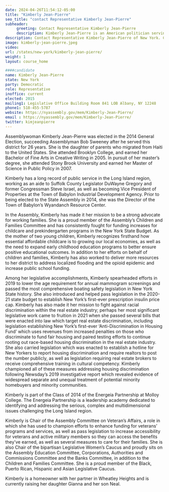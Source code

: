 ```yaml
---
date: 2024-04-26T11:54:12-05:00
title: "Kimberly Jean-Pierre"
seo_title: "contact Representative Kimberly Jean-Pierre"
subheader:
     greeting: Contact Representative Kimberly Jean-Pierre
     description: Kimberly Jean-Pierre is an American politician serving as a member of the New York Assembly for the 11th district, which includes portions of the town of Babylon in Suffolk County. A Democrat, she was first elected in 2014 and announced she would not seek reelection in 2024.
description: Contact Representative Kimberly Jean-Pierre of New York. Contact information for Kimberly Jean-Pierre includes email address, phone number, and mailing address.
image: kimberly-jean-pierre.jpeg
video:
url: /states/new-york/kimberly-jean-pierre/
weight: 1
layout: course_home

####candidate
name: Kimberly Jean-Pierre
state: New York
party: Democratic
role: Representative
inoffice: current
elected: 2015
mailing1: Legislative Office Building Room 841 LOB Albany, NY 12248
phone1: 518-455-5787
website: https://nyassembly.gov/mem/Kimberly-Jean-Pierre/
email : https://nyassembly.gov/mem/Kimberly-Jean-Pierre/
twitter: kimjeanpierre
---
```


Assemblywoman Kimberly Jean-Pierre was elected in the 2014 General Election, succeeding Assemblyman Bob Sweeney after he served this district for 26 years. She is the daughter of parents who migrated from Haiti to the United States. She attended Brooklyn College, and earned her Bachelor of Fine Arts in Creative Writing in 2005. In pursuit of her master’s degree, she attended Stony Brook University and earned her Master of Science in Public Policy in 2007.

Kimberly has a long record of public service in the Long Island region, working as an aide to Suffolk County Legislator DuWayne Gregory and former Congressman Steve Israel, as well as becoming Vice President of Properties at the Town of Babylon Industrial Development Agency. Prior to being elected to the State Assembly in 2014, she was the Director of the Town of Babylon’s Wyandanch Resource Center.

In the Assembly, Kimberly has made it her mission to be a strong advocate for working families. She is a proud member of the Assembly’s Children and Families Committee and has consistently fought for funding increases for childcare and prekindergarten programs in the New York State Budget. As the mother of two young children, Kimberly recognizes firsthand how essential affordable childcare is to growing our local economies, as well as the need to expand early childhood education programs to better ensure positive educational outcomes. In addition to her efforts on behalf of children and families, Kimberly has also worked to deliver more resources to her district to address localized flooding and the opioid epidemic and increase public school funding.

Among her legislative accomplishments, Kimberly spearheaded efforts in 2019 to lower the age requirement for annual mammogram screenings and passed the most comprehensive boating safety legislation in New York State history. She also introduced and helped pass legislation in the 2020-21 state budget to establish New York’s first-ever prescription insulin price cap. Kimberly has also made it her mission to fight against racial discrimination within the real estate industry; perhaps her most significant legislative work came to fruition in 2021 when she passed several bills that were enacted into law which target real estate discrimination, including legislation establishing New York’s first-ever ‘Anti-Discrimination in Housing Fund’ which uses revenues from increased penalties on those who discriminate to fund fair housing and paired testing efforts to continue rooting out race-based housing discrimination in the real estate industry. She also carried legislation which was enacted to establish a hotline for New Yorkers to report housing discrimination and require realtors to post the number publicly, as well as legislation requiring real estate brokers to receive comprehensive training in cultural competency. Kimberly championed all of these measures addressing housing discrimination following Newsday’s 2019 investigative report which revealed evidence of widespread separate and unequal treatment of potential minority homebuyers and minority communities.

Kimberly is part of the Class of 2014 of the Energeia Partnership at Molloy College. The Energeia Partnership is a leadership academy dedicated to identifying and addressing the serious, complex and multidimensional issues challenging the Long Island region.

Kimberly is Chair of the Assembly Committee on Veteran’s Affairs, a role in which she has used to champion efforts to enhance funding for veterans’ programs and services, as well as pass legislation to increase accessibility for veterans and active military members so they can access the benefits they’ve earned, as well as several measures to care for their families. She is also Chair of the bipartisan Legislative Women’s Caucus and proudly sits on the Assembly Education Committee, Corporations, Authorities and Commissions Committee and the Banks Committee, in addition to the Children and Families Committee. She is a proud member of the Black, Puerto Rican, Hispanic and Asian Legislative Caucus.

Kimberly is a homeowner with her partner in Wheatley Heights and is currently raising her daughter Gianna and her son Neal.
